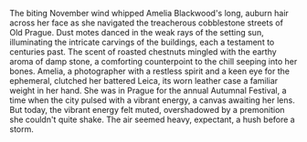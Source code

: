The biting November wind whipped Amelia Blackwood's long, auburn hair across her face as she navigated the treacherous cobblestone streets of Old Prague.  Dust motes danced in the weak rays of the setting sun, illuminating the intricate carvings of the buildings, each a testament to centuries past.  The scent of roasted chestnuts mingled with the earthy aroma of damp stone, a comforting counterpoint to the chill seeping into her bones.  Amelia, a photographer with a restless spirit and a keen eye for the ephemeral, clutched her battered Leica, its worn leather case a familiar weight in her hand.  She was in Prague for the annual Autumnal Festival, a time when the city pulsed with a vibrant energy, a canvas awaiting her lens.  But today, the vibrant energy felt muted, overshadowed by a premonition she couldn't quite shake.  The air seemed heavy, expectant, a hush before a storm.
